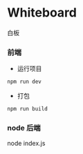 # Whiteboard

白板

### 前端

- 运行项目

```js
npm run dev
```

- 打包

```js
npm run build
```

### node 后端

node index.js

